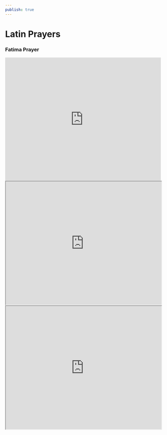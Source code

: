 ```yaml
---
publish: true
---
```


# Latin Prayers

### Fatima Prayer
<iframe width="100%" height="400" src="https://www.youtube.com/embed/zhgKiiKSkoo" title="Fatima Prayer in Latin - Oratio Fatimae - Oh My Jesus." frameborder="0" allow="accelerometer; clipboard-write; encrypted-media; gyroscope; picture-in-picture; web-share" referrerpolicy="strict-origin-when-cross-origin" allowfullscreen></iframe>

<iframe height=400 width=100% src="https://www.youtube.com/watch?v=zhgKiiKSkoo">

### Rosary of the Nations 
<iframe width="560" height="315" src="https://www.youtube-nocookie.com/embed/ct2YhxOo0GE?si=REk1Kd8F1T_qaWvd&amp;controls=0" title="YouTube video player" frameborder="0" allow="accelerometer; autoplay; clipboard-write; encrypted-media; gyroscope; picture-in-picture; web-share" referrerpolicy="strict-origin-when-cross-origin" allowfullscreen></iframe>

<iframe height=400 width=100% src="https://www.youtube.com/watch?v=ct2YhxOo0GE">

---
Created: [[2025-10-02-Thu]]
Updated: `=dateformat(this.file.mtime, "yyyy-MM-dd-ccc")`
